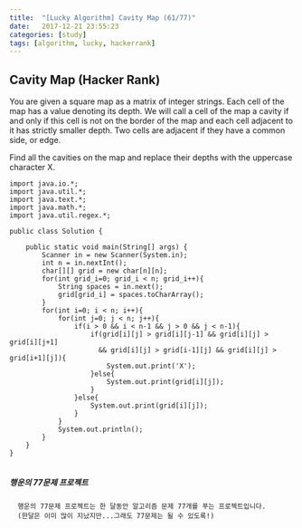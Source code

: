 ```yaml
---
title:  "[Lucky Algorithm] Cavity Map (61/77)"
date:   2017-12-21 23:55:23
categories: [study]
tags: [algorithm, lucky, hackerrank]
---
```

## Cavity Map (Hacker Rank)
You are given a square map as a matrix of integer strings. Each cell of the map has a value denoting its depth. We will call a cell of the map a cavity if and only if this cell is not on the border of the map and each cell adjacent to it has strictly smaller depth. Two cells are adjacent if they have a common side, or edge.

Find all the cavities on the map and replace their depths with the uppercase character X.


```
import java.io.*;
import java.util.*;
import java.text.*;
import java.math.*;
import java.util.regex.*;

public class Solution {

    public static void main(String[] args) {
        Scanner in = new Scanner(System.in);
        int n = in.nextInt();
        char[][] grid = new char[n][n];
        for(int grid_i=0; grid_i < n; grid_i++){
            String spaces = in.next();
            grid[grid_i] = spaces.toCharArray();
        }
        for(int i=0; i < n; i++){
            for(int j=0; j < n; j++){
                if(i > 0 && i < n-1 && j > 0 && j < n-1){
                    if(grid[i][j] > grid[i][j-1] && grid[i][j] > grid[i][j+1]
                      && grid[i][j] > grid[i-1][j] && grid[i][j] > grid[i+1][j]){
                        System.out.print('X');
                    }else{
                        System.out.print(grid[i][j]);
                    }
                }else{
                    System.out.print(grid[i][j]);
                }
            }
            System.out.println();
        }
    }
}


```

##### 행운의 77문제 프로젝트
```
  행운의 77문제 프로젝트는 한 달동안 알고리즘 문제 77개를 푸는 프로젝트입니다.
  (한달은 이미 많이 지났지만...그래도 77문제는 될 수 있도록!)
```
